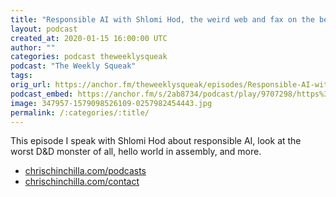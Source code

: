 ```yaml
---
title: "Responsible AI with Shlomi Hod, the weird web and fax on the beach"
layout: podcast
created_at: 2020-01-15 16:00:00 UTC
author: ""
categories: podcast theweeklysqueak
podcast: "The Weekly Squeak"
tags: 
orig_url: https://anchor.fm/theweeklysqueak/episodes/Responsible-AI-with-Shlomi-Hod--the-weird-web-and-fax-on-the-beach-ea6ob2
podcast_embed: https://anchor.fm/s/2ab8734/podcast/play/9707298/https%3A%2F%2Fd3ctxlq1ktw2nl.cloudfront.net%2Fstaging%2F2020-01-22%2F199ad21843b46ac1e2b8a348bbe31fa0.m4a
image: 347957-1579098526109-0257982454443.jpg
permalink: /:categories/:title/
---
```

This episode I speak with Shlomi Hod about responsible AI, look at the worst D&D monster of all, hello world in assembly, and more.

- [chrischinchilla.com/podcasts](https://chrischinchilla.com/podcasts)
- [chrischinchilla.com/contact](https://chrischinchilla.com/contact/)